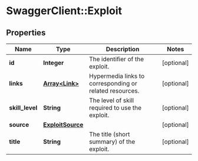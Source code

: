 # SwaggerClient::Exploit

## Properties
Name | Type | Description | Notes
------------ | ------------- | ------------- | -------------
**id** | **Integer** | The identifier of the exploit. | [optional] 
**links** | [**Array&lt;Link&gt;**](Link.md) | Hypermedia links to corresponding or related resources. | [optional] 
**skill_level** | **String** | The level of skill required to use the exploit. | [optional] 
**source** | [**ExploitSource**](ExploitSource.md) |  | [optional] 
**title** | **String** | The title (short summary) of the exploit. | [optional] 

